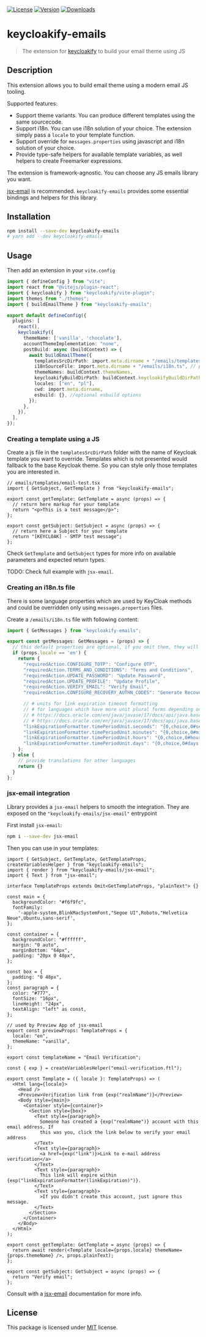 [![License][badge-license]][license]
[![Version][badge-version]][package]
[![Downloads][badge-downloads]][package]

# keycloakify-emails

> The extension for [keycloakify](https://keycloakify.dev) to build your email theme using JS

## Description

This extension allows you to build email theme using a modern email JS tooling.

Supported features: 

- Support theme variants. You can produce different templates using the same sourcecode.
- Support i18n. You can use i18n solution of your choice. The extension simply pass a `locale` to your template function.
- Support override for `messages.properties` using javascript and i18n solution of your choice.
- Provide type-safe helpers for available template variables, as well helpers to create Freemarker expressions.

The extension is framework-agnostic. You can choose any JS emails library you want.

[jsx-email](https://jsx.email/) is recommended. `keycloakify-emails` provides some essential 
bindings and helpers for this library.

## Installation

```sh
npm install --save-dev keycloakify-emails
# yarn add --dev keycloakify-emails
```

## Usage

Then add an extension in your `vite.config`
```ts
import { defineConfig } from "vite";
import react from "@vitejs/plugin-react";
import { keycloakify } from "keycloakify/vite-plugin";
import themes from "./themes";
import { buildEmailTheme } from "keycloakify-emails";

export default defineConfig({
  plugins: [
    react(),
    keycloakify({
      themeName: ['vanilla', 'chocolate'],
      accountThemeImplementation: "none",
      postBuild: async (buildContext) => {
        await buildEmailTheme({
          templatesSrcDirPath: import.meta.dirname + "/emails/templates", // path to your source folder with source files
          i18nSourceFile: import.meta.dirname + "/emails/i18n.ts", // path to your i18n file
          themeNames: buildContext.themeNames,
          keycloakifyBuildDirPath: buildContext.keycloakifyBuildDirPath,
          locales: ["en", "pl"],
          cwd: import.meta.dirname,
          esbuild: {}, //optional esbuild options
        });
      },
    }),
  ],
});
```

### Creating a template using a JS

Create a js file in the `templatesSrcDirPath` folder with the name of Keycloak template you want to override.
Templates which is not presented would fallback to the base Keycloak theme. 
So you can style only those templates you are interested in.


```tsx
// emails/templates/email-test.tsx
import { GetSubject, GetTemplate } from "keycloakify-emails";

export const getTemplate: GetTemplate = async (props) => {
  // return here markup for your template
  return "<p>This is a test message</p>";
};

export const getSubject: GetSubject = async (props) => {
  // return here a Subject for your template
  return "[KEYCLOAK] - SMTP test message";
};
``` 

Check `GetTemplate` and `GetSubject` types for more info on available parameters and expected return types.

TODO: Check full example with `jsx-email`. 

### Creating an i18n.ts file

There is some language properties which are used by KeyCloak methods and 
could be overridden only using `messages.properties` files. 

Create a `/emails/i18n.ts` file with following content: 

```ts
import { GetMessages } from "keycloakify-emails";

export const getMessages: GetMessages = (props) => {
  // this default properties are optional, if you omit them, they will be taken from a base theme
  if (props.locale == 'en') {
    return {
      "requiredAction.CONFIGURE_TOTP": "Configure OTP",
      "requiredAction.TERMS_AND_CONDITIONS": "Terms and Conditions",
      "requiredAction.UPDATE_PASSWORD": "Update Password",
      "requiredAction.UPDATE_PROFILE": "Update Profile",
      "requiredAction.VERIFY_EMAIL": "Verify Email",
      "requiredAction.CONFIGURE_RECOVERY_AUTHN_CODES": "Generate Recovery Codes",

      // # units for link expiration timeout formatting
      // # for languages which have more unit plural forms depending on the value (eg. Czech and other Slavic langs) you can override unit text for some other values like described in the Java choice format which is documented here. For Czech, it would be '{0,choice,0#minut|1#minuta|2#minuty|2<minut}'
      // # https://docs.oracle.com/en/java/javase/17/docs/api/java.base/java/text/MessageFormat.html
      // # https://docs.oracle.com/en/java/javase/17/docs/api/java.base/java/text/ChoiceFormat.html
      "linkExpirationFormatter.timePeriodUnit.seconds": "{0,choice,0#seconds|1#second|1<seconds}",
      "linkExpirationFormatter.timePeriodUnit.minutes": "{0,choice,0#minutes|1#minute|1<minutes}",
      "linkExpirationFormatter.timePeriodUnit.hours": "{0,choice,0#hours|1#hour|1<hours}",
      "linkExpirationFormatter.timePeriodUnit.days": "{0,choice,0#days|1#day|1<days}",
    };
  } else {
    // provide translations for other languages
    return {}
  }
};
```

### jsx-email integration

Library provides a `jsx-email` helpers to smooth the integration. 
They are exposed on the `"keycloakify-emails/jsx-email"` entrypoint

First install `jsx-email`: 

```bash
npm i --save-dev jsx-email
```

Then you can use in your templates: 

```tsx
import { GetSubject, GetTemplate, GetTemplateProps, createVariablesHelper } from "keycloakify-emails";
import { render } from "keycloakify-emails/jsx-email";
import { Text } from "jsx-email";

interface TemplateProps extends Omit<GetTemplateProps, "plainText"> {}

const main = {
  backgroundColor: "#f6f9fc",
  fontFamily:
    '-apple-system,BlinkMacSystemFont,"Segoe UI",Roboto,"Helvetica Neue",Ubuntu,sans-serif',
};

const container = {
  backgroundColor: "#ffffff",
  margin: "0 auto",
  marginBottom: "64px",
  padding: "20px 0 48px",
};

const box = {
  padding: "0 48px",
};
const paragraph = {
  color: "#777",
  fontSize: "16px",
  lineHeight: "24px",
  textAlign: "left" as const,
};

// used by Preview App of jsx-email
export const previewProps: TemplateProps = {
  locale: "en",
  themeName: "vanilla",
};

export const templateName = "Email Verification";

const { exp } = createVariablesHelper("email-verification.ftl");

export const Template = ({ locale }: TemplateProps) => (
  <Html lang={locale}>
    <Head />
    <Preview>Verification link from {exp("realmName")}</Preview>
    <Body style={main}>
      <Container style={container}>
        <Section style={box}>
          <Text style={paragraph}>
            Someone has created a {exp("realmName")} account with this email address. If
            this was you, click the link below to verify your email address
          </Text>
          <Text style={paragraph}>
            <a href={exp("link")}>Link to e-mail address verification</a>
          </Text>
          <Text style={paragraph}>
            This link will expire within {exp("linkExpirationFormatter(linkExpiration)")}.
          </Text>
          <Text style={paragraph}>
            >If you didn't create this account, just ignore this message.
          </Text>
        </Section>
      </Container>
    </Body>
  </Html>
);

export const getTemplate: GetTemplate = async (props) => {
  return await render(<Template locale={props.locale} themeName={props.themeName} />, props.plainText);
};

export const getSubject: GetSubject = async (props) => {
  return "Verify email";
};
```

Consult with a [jsx-email](https://jsx.email/docs/quick-start) documentation for more info. 

## License

This package is licensed under [MIT][license] license.

[license]: https://github.com/timofei-iatsenko/keycloakify-emails/blob/main/LICENSE
[package]: https://www.npmjs.com/package/keycloakify-emails
[badge-downloads]: https://img.shields.io/npm/dw/keycloakify-emails.svg
[badge-version]: https://img.shields.io/npm/v/keycloakify-emails.svg
[badge-license]: https://img.shields.io/npm/l/keycloakify-emails.svg
